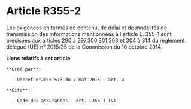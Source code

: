 # Article R355-2

Les exigences en termes de contenu, de délai et de modalités de transmission des informations mentionnées à l'article L.
355-1 sont précisées aux articles 290 à 297,300,301,303 et 304 à 314 du règlement délégué (UE) n° 2015/35 de la Commission du
10 octobre 2014.

**Liens relatifs à cet article**

	**Créé par**:

	  - Décret n°2015-513 du 7 mai 2015 - art. 4

	**Cite**:

	  - Code des assurances - art. L355-1 (V)
